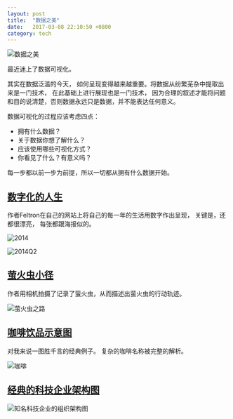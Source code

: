 ```yaml
---
layout: post
title:  "数据之美"
date:   2017-03-08 22:10:50 +0800
category: tech
---
```


![数据之美](https://img1.doubanio.com/lpic/s27280759.jpg)

最近迷上了数据可视化。 

其实在数据泛滥的今天， 如何呈现变得越来越重要。将数据从纷繁芜杂中提取出来是一门技术， 在此基础上进行展现也是一门技术， 因为合理的叙述才能将问题和目的说清楚，否则数据永远只是数据，并不能表达任何意义。 

数据可视化的过程应该考虑四点：

* 拥有什么数据？
* 关于数据你想了解什么？
* 应该使用哪些可视化方式？
* 你看见了什么？有意义吗？

每一步都以前一步为前提，所以一切都从拥有什么数据开始。 


## [数字化的人生](http://feltron.com)

作者Feltron在自己的网站上将自己的每一年的生活用数字作出呈现， 关键是，还都很漂亮， 每张都跟海报似的。 

![2014](http://feltron.com/images/FAR14/03@2x.jpg)

![2014Q2](http://feltron.com/images/FAR14/07@2x.jpg)


## [萤火虫小径](http://quit007.deviantart.com)

作者用相机拍摄了记录了萤火虫，从而描述出萤火虫的行动轨迹。 

![萤火虫之路](http://img02.deviantart.net/9f7c/i/2010/053/d/4/summer_night_dreams_i_by_quit007.jpg)


## [咖啡饮品示意图](http://lokeshdhakar.com/media/posts/coffee-drinks-illustrated/coffee%20drinks.png)

对我来说一图胜千言的经典例子。 复杂的咖啡名称被完整的解析。 

![咖啡](http://lokeshdhakar.com/media/posts/coffee-drinks-illustrated/coffee%20drinks.png)


## [经典的科技企业架构图](http://www.bonkersworld.net/organizational-charts/)

![知名科技企业的组织架构图](http://www.bonkersworld.net/images/2011.06.27_organizational_charts.png)
